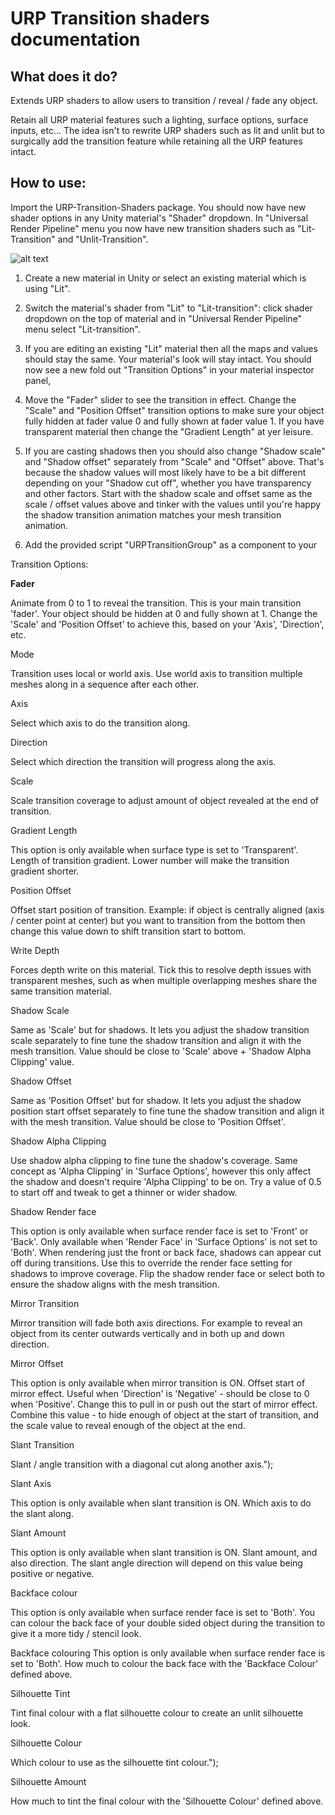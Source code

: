 # **URP Transition shaders documentation**
 
## What does it do?

Extends URP shaders to allow users to transition / reveal / fade any object.

Retain all URP material features such a lighting, surface options, surface inputs, etc...
The idea isn't to rewrite URP shaders such as lit and unlit but to surgically add the transition feature while retaining all the URP features intact.

## How to use:

Import the URP-Transition-Shaders package. You should now have new shader options in any Unity material's "Shader" dropdown. In "Universal Render Pipeline" menu you now have new transition shaders such as "Lit-Transition" and "Unlit-Transition".

![alt text](https://github.com/evvvvil/urptranstionshaders-docs/blob/main/Screenshot01.png?raw=true)

1. Create a new material in Unity or select an existing material which is using "Lit".

2. Switch the material's shader from "Lit" to "Lit-transition": click shader dropdown on the top of material and in  "Universal Render Pipeline" menu select "Lit-transition".

3. If you are editing an existing "Lit" material then all the maps and values should stay the same. Your material's look will stay intact. You should now see a new fold out "Transition Options" in your material inspector panel,

4. Move the "Fader" slider to see the transition in effect. Change the "Scale" and "Position Offset" transition options to make sure your object fully hidden at fader value 0 and fully shown at fader value 1. If you have transparent material then change the "Gradient Length" at yer leisure.

5. If you are casting shadows then you should also change "Shadow scale" and "Shadow offset" separately from "Scale" and "Offset" above. That's because the shadow values will most likely have to be a bit different depending on your "Shadow cut off", whether you have transparency and other factors. Start with the shadow scale and offset  same as the scale / offset values above and tinker with the values until you're happy the shadow transition animation matches your mesh transition animation. 

6. Add the provided script "URPTransitionGroup" as a component to your

Transition Options:

**Fader** 

Animate from 0 to 1 to reveal the transition. This is your main transition 'fader'. Your object should be hidden at 0 and fully shown at 1. Change the 'Scale' and 'Position Offset' to achieve this, based on your 'Axis', 'Direction', etc.

Mode

Transition uses local or world axis. Use world axis to transition multiple meshes along in a sequence after each other.

Axis

Select which axis to do the transition along.

Direction

Select which direction the transition will progress along the axis.

Scale

Scale transition coverage to adjust amount of object revealed at the end of transition.

Gradient Length

This option is only available when surface  type is set to 'Transparent'. 
Length of transition gradient. Lower number will make the transition gradient shorter.

Position Offset

Offset start position of transition. Example: if object is centrally aligned (axis / center point at center) but you want to transition from the bottom then change this value down to shift transition start to bottom.

Write Depth

Forces depth write on this material. Tick this to resolve depth issues with transparent meshes, such as when multiple overlapping meshes share the same transition material.

Shadow Scale

Same as 'Scale' but for shadows. It lets you adjust the shadow transition scale separately to fine tune the shadow transition and align it with the mesh transition. Value should be close to 'Scale' above + 'Shadow Alpha Clipping' value.

Shadow Offset

Same as 'Position Offset' but for shadow. It lets you adjust the shadow position start offset separately to fine tune the shadow transition and align it with the mesh transition. Value should be close to 'Position Offset'.

Shadow Alpha Clipping

Use shadow alpha clipping to fine tune the shadow's coverage. Same concept as 'Alpha Clipping' in 'Surface Options', however this only affect the shadow and doesn't require 'Alpha Clipping' to be on. Try a value of 0.5 to start off and tweak to get a thinner or wider shadow.

Shadow Render face

This option is only available when surface render face is set to 'Front' or 'Back'. 
Only available when 'Render Face' in 'Surface Options' is not set to 'Both'. When rendering just the front or back face, shadows can appear cut off during transitions. Use this to override the render face setting for shadows to improve coverage. Flip the shadow render face or select both to ensure the shadow aligns with the mesh transition.

Mirror Transition

Mirror transition will fade both axis directions. For example to reveal an object from its center outwards vertically and in both up and down direction.

Mirror Offset

This option is only available when mirror transition is ON. 
Offset start of mirror effect. Useful when 'Direction' is 'Negative' - should be close to 0 when 'Positive'. Change this to pull in or push out the start of mirror effect. Combine this value - to hide enough of object at the start of transition, and the scale value to reveal enough of the object at the end.

Slant Transition

Slant / angle transition with a diagonal cut along another axis.");

Slant Axis

This option is only available when slant transition is ON. 
Which axis to do the slant along.

Slant Amount

This option is only available when slant transition is ON. 
Slant amount, and also direction. The slant angle direction will depend on this value being positive or negative.

Backface colour

This option is only available when surface render face is set to 'Both'. 
You can colour the back face of your double sided object during the transition to give it a more tidy / stencil look.

Backface colouring
This option is only available when surface render face is set to 'Both'. 
How much to colour the back face with the 'Backface Colour' defined above.

Silhouette Tint

Tint final colour with a flat silhouette colour to create an unlit silhouette look.

Silhouette Colour

Which colour to use as the silhouette tint colour.");

Silhouette Amount

How much to tint the final colour with the 'Silhouette Colour' defined above.